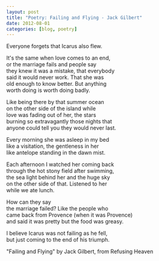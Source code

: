 ```yaml
---
layout: post
title: "Poetry: Failing and Flying - Jack Gilbert"
date: 2012-08-01
categories: [blog, poetry]
---
```

Everyone forgets that Icarus also flew.

It's the same when love comes to an end,<br/>
or the marriage fails and people say <br/>
they knew it was a mistake, that everybody <br/>
said it would never work. That she was<br/>
old enough to know better. But anything <br/>
worth doing is worth doing badly.<br/>

Like being there by that summer ocean <br/>
on the other side of the island while <br/>
love was fading out of her, the stars <br/>
burning so extravagantly those nights that <br/>
anyone could tell you they would never last.<br/>

Every morning she was asleep in my bed<br/>
like a visitation, the gentleness in her <br/>
like antelope standing in the dawn mist.<br/>

Each afternoon I watched her coming back <br/>
through the hot stony field after swimming, <br/>
the sea light behind her and the huge sky <br/>
on the other side of that. Listened to her <br/>
while we ate lunch.<br/>

How can they say <br/>
the marriage failed? Like the people who <br/>
came back from Provence (when it was Provence) <br/>
and said it was pretty but the food was greasy.<br/>

I believe Icarus was not failing as he fell, <br/>
but just coming to the end of his triumph.<br/>

"Failing and Flying" by Jack Gilbert, from Refusing Heaven
